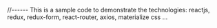 //------ This is a sample code to demonstrate the technologies:
reactjs, redux, redux-form, react-router, axios, materialize css ...

